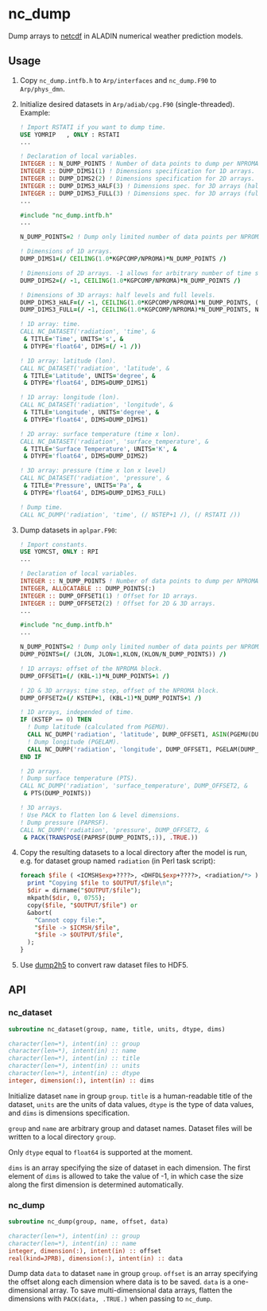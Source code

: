 nc_dump
=======

Dump arrays to [netcdf](http://www.unidata.ucar.edu/software/netcdf/)
in ALADIN numerical weather prediction models.

Usage
-----

1. Copy `nc_dump.intfb.h` to `Arp/interfaces` and `nc_dump.F90` to
   `Arp/phys_dmn`.

2. Initialize desired datasets in `Arp/adiab/cpg.F90` (single-threaded).
   Example:

    ~~~fortran
    ! Import RSTATI if you want to dump time.
    USE YOMRIP   , ONLY : RSTATI
    ...

    ! Declaration of local variables.
    INTEGER :: N_DUMP_POINTS ! Number of data points to dump per NPROMA block.
    INTEGER :: DUMP_DIMS1(1) ! Dimensions specification for 1D arrays.
    INTEGER :: DUMP_DIMS2(2) ! Dimensions specification for 2D arrays.
    INTEGER :: DUMP_DIMS3_HALF(3) ! Dimensions spec. for 3D arrays (half lev.).
    INTEGER :: DUMP_DIMS3_FULL(3) ! Dimensions spec. for 3D arrays (full lev.).
    ...

    #include "nc_dump.intfb.h"
    ...

    N_DUMP_POINTS=2 ! Dump only limited number of data points per NPROMA block.

    ! Dimensions of 1D arrays.
    DUMP_DIMS1=(/ CEILING(1.0*KGPCOMP/NPROMA)*N_DUMP_POINTS /)

    ! Dimensions of 2D arrays. -1 allows for arbitrary number of time steps.
    DUMP_DIMS2=(/ -1, CEILING(1.0*KGPCOMP/NPROMA)*N_DUMP_POINTS /)

    ! Dimensions of 3D arrays: half levels and full levels.
    DUMP_DIMS3_HALF=(/ -1, CEILING(1.0*KGPCOMP/NPROMA)*N_DUMP_POINTS, (NFLEVG+1) /)
    DUMP_DIMS3_FULL=(/ -1, CEILING(1.0*KGPCOMP/NPROMA)*N_DUMP_POINTS, NFLEVG /)

    ! 1D array: time.
    CALL NC_DATASET('radiation', 'time', &
     & TITLE='Time', UNITS='s', &
     & DTYPE='float64', DIMS=(/ -1 /))

    ! 1D array: latitude (lon).
    CALL NC_DATASET('radiation', 'latitude', &
     & TITLE='Latitude', UNITS='degree', &
     & DTYPE='float64', DIMS=DUMP_DIMS1)

    ! 1D array: longitude (lon).
    CALL NC_DATASET('radiation', 'longitude', &
     & TITLE='Longitude', UNITS='degree', &
     & DTYPE='float64', DIMS=DUMP_DIMS1)

    ! 2D array: surface temperature (time x lon).
    CALL NC_DATASET('radiation', 'surface_temperature', &
     & TITLE='Surface Temperature', UNITS='K', &
     & DTYPE='float64', DIMS=DUMP_DIMS2)

    ! 3D array: pressure (time x lon x level)
    CALL NC_DATASET('radiation', 'pressure', &
     & TITLE='Pressure', UNITS='Pa', &
     & DTYPE='float64', DIMS=DUMP_DIMS3_FULL)

    ! Dump time.
    CALL NC_DUMP('radiation', 'time', (/ NSTEP+1 /), (/ RSTATI /))
    ~~~

3. Dump datasets in `aplpar.F90`:

    ~~~fortran
    ! Import constants.
    USE YOMCST, ONLY : RPI
    ...

    ! Declaration of local variables.
    INTEGER :: N_DUMP_POINTS ! Number of data points to dump per NPROMA block.
    INTEGER, ALLOCATABLE :: DUMP_POINTS(:)
    INTEGER :: DUMP_OFFSET1(1) ! Offset for 1D arrays.
    INTEGER :: DUMP_OFFSET2(2) ! Offset for 2D & 3D arrays.
    ...

    #include "nc_dump.intfb.h"
    ...

    N_DUMP_POINTS=2 ! Dump only limited number of data points per NPROMA block.
    DUMP_POINTS=(/ (JLON, JLON=1,KLON,(KLON/N_DUMP_POINTS)) /)
    
    ! 1D arrays: offset of the NPROMA block.
    DUMP_OFFSET1=(/ (KBL-1)*N_DUMP_POINTS+1 /)

    ! 2D & 3D arrays: time step, offset of the NPROMA block.
    DUMP_OFFSET2=(/ KSTEP+1, (KBL-1)*N_DUMP_POINTS+1 /)

    ! 1D arrays, independed of time.
    IF (KSTEP == 0) THEN
      ! Dump latitude (calculated from PGEMU).
      CALL NC_DUMP('radiation', 'latitude', DUMP_OFFSET1, ASIN(PGEMU(DUMP_POINTS))*180.0/RPI)
      ! Dump longitude (PGELAM).
      CALL NC_DUMP('radiation', 'longitude', DUMP_OFFSET1, PGELAM(DUMP_POINTS)*180.0/RPI)
    END IF

    ! 2D arrays.
    ! Dump surface temperature (PTS).
    CALL NC_DUMP('radiation', 'surface_temperature', DUMP_OFFSET2, &
     & PTS(DUMP_POINTS))

    ! 3D arrays.
    ! Use PACK to flatten lon & level dimensions.
    ! Dump pressure (PAPRSF).
    CALL NC_DUMP('radiation', 'pressure', DUMP_OFFSET2, &
     & PACK(TRANSPOSE(PAPRSF(DUMP_POINTS,:)), .TRUE.))
    ~~~

4. Copy the resulting datasets to a local directory after the model is run,
   e.g. for dataset group named `radiation` (in Perl task script):

    ~~~perl
    foreach $file ( <ICMSH$exp+????>, <DHFDL$exp+????>, <radiation/*> ) {
      print "Copying $file to $OUTPUT/$file\n";
      $dir = dirname("$OUTPUT/$file");
      mkpath($dir, 0, 0755);
      copy($file, "$OUTPUT/$file") or
      &abort(
        "Cannot copy file:",
        "$file -> $ICMSH/$file",
        "$file -> $OUTPUT/$file",
      );
    }
    ~~~

5. Use [dump2h5](https://github.com/peterkuma/dump2h5) to convert
   raw dataset files to HDF5.

API
---

### nc_dataset

~~~fortran
subroutine nc_dataset(group, name, title, units, dtype, dims)

character(len=*), intent(in) :: group
character(len=*), intent(in) :: name
character(len=*), intent(in) :: title
character(len=*), intent(in) :: units
character(len=*), intent(in) :: dtype
integer, dimension(:), intent(in) :: dims
~~~

Initialize dataset `name` in group `group`. `title` is a human-readable
title of the dataset, `units` are the units of data values, `dtype`
is the type of data values, and `dims` is dimensions specification.

`group` and `name` are arbitrary group and dataset names. Dataset files
will be written to a local directory `group`.

Only `dtype` equal to `float64` is supported at the moment.

`dims` is an array specifying the size of dataset in each dimension.
The first element of `dims` is allowed to take the value of -1, in which
case the size along the first dimension is determined automatically.

### nc_dump

~~~fortran
subroutine nc_dump(group, name, offset, data)

character(len=*), intent(in) :: group
character(len=*), intent(in) :: name
integer, dimension(:), intent(in) :: offset
real(kind=JPRB), dimension(:), intent(in) :: data
~~~

Dump data `data` to dataset `name` in group `group`. `offset` is an array
specifying the offset along each dimension where data is to be saved.
`data` is a one-dimensional array. To save multi-dimensional data arrays,
flatten the dimensions with `PACK(data, .TRUE.)` when passing to `nc_dump`.
